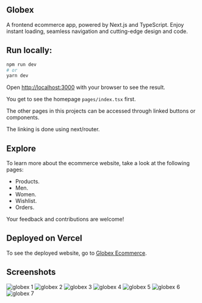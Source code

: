 ## Globex

A frontend ecommerce app, powered by Next.js and TypeScript. Enjoy instant loading, seamless navigation and cutting-edge design and code.

## Run locally:

```bash
npm run dev
# or
yarn dev
```

Open [http://localhost:3000](http://localhost:3000) with your browser to see the result.

You get to see the homepage `pages/index.tsx` first.

The other pages in this projects can be accessed through linked buttons or components.

The linking is done using next/router.

## Explore

To learn more about the ecommerce website, take a look at the following pages:

- Products.
- Men.
- Women.
- Wishlist.
- Orders.

Your feedback and contributions are welcome!

## Deployed on Vercel

To see the deployed website, go to [Globex Ecommerce](https://globex-ecommerce.vercel.app/).

## Screenshots

![globex 1](https://github.com/elisheba-beep/globex/assets/62700477/6bde5f53-2693-4ac4-be7e-e1b33f948781)
![globex 2](https://github.com/elisheba-beep/globex/assets/62700477/3a55033f-d32e-4346-83b2-0f91bfc122ed)
![globex 3](https://github.com/elisheba-beep/globex/assets/62700477/6b951d8a-9cad-43a9-867a-5bade7848856)
![globex 4](https://github.com/elisheba-beep/globex/assets/62700477/8d0a43e1-866c-4f75-a15b-709f67c42c9e)
![globex 5](https://github.com/elisheba-beep/globex/assets/62700477/71b48585-5b93-4fb3-8cd4-1ba0fdf80928)
![globex 6](https://github.com/elisheba-beep/globex/assets/62700477/b77a9cfd-68f1-41d5-b0c3-e959a465ceb2)
![globex 7](https://github.com/elisheba-beep/globex/assets/62700477/42ed7e6b-c0e9-4d21-b0b8-2599961c48bd)

